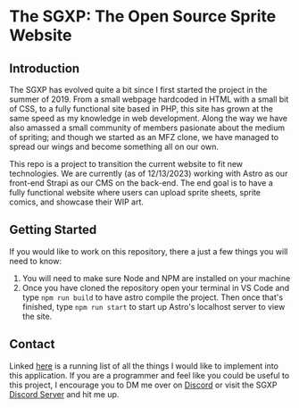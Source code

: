 # The SGXP: The Open Source Sprite Website

## Introduction
The SGXP has evolved quite a bit since I first started the project in the summer of 2019. From a small webpage hardcoded in HTML with a small bit of CSS, to a fully functional site based in PHP, this site has grown at the same speed as my knowledge in web development. Along the way we have also amassed a small community of members pasionate about the medium of spriting; and though we started as an MFZ clone, we have managed to spread our wings and become something all on our own.

This repo is a project to transition the current website to fit new technologies. We are currently (as of 12/13/2023) working with Astro as our front-end Strapi as our CMS on the back-end. The end goal is to have a fully functional website where users can upload sprite sheets, sprite comics, and showcase their WIP art.

## Getting Started

If you would like to work on this repository, there a just a few things you will need to know:

1. You will need to make sure Node and NPM are installed on your machine
2. Once you have cloned the repository open your terminal in VS Code and type `npm run build` to have astro compile the project. Then once that's finished, type `npm run start` to start up Astro's localhost server to view the site.

## Contact

Linked [here](https://github.com/Xypter/SGXP/issues/1) is a running list of all the things I would like to implement into this application. If you are a programmer and feel like you could be useful to this project, I encourage you to DM me over on [Discord](https://discordapp.com/channels/@me/196978916123082752) or visit the SGXP [Discord Server](https://discord.gg/XsBWEWnYWP) and hit me up.
